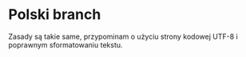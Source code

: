 # Polski branch
Zasady są takie same, przypominam o użyciu strony kodowej UTF-8 i poprawnym sformatowaniu tekstu.
